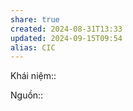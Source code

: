 ```yaml
---
share: true
created: 2024-08-31T13:33
updated: 2024-09-15T09:54
alias: CIC
---
```

Khái niệm:: 

Nguồn:: 
